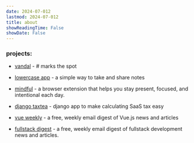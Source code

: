 ```yaml
---
date: 2024-07-012
lastmod: 2024-07-012
title: about
showReadingTime: False
showDate: False
---
```


### projects:

- [vandal](https://www.vandal.app) - # marks the spot

- [lowercase app](https://www.lowercase.app/) - a simple way to take and share notes

- [mindful](https://www.bemindful.dev/) - a browser extension that helps you stay present, focused, and intentional each day.

- [django taxtea](https://github.com/lowercase-app/django-taxtea) - django app to make calculating SaaS tax easy

- [vue weekly](https://www.vueweekly.dev/) - a free, weekly email digest of Vue.js news and articles

- [fullstack digest](https://www.fullstackdigest.com/) - a free, weekly email digest of fullstack development news and articles.
